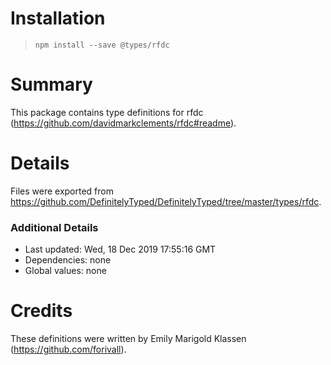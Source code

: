 # Installation
> `npm install --save @types/rfdc`

# Summary
This package contains type definitions for rfdc (https://github.com/davidmarkclements/rfdc#readme).

# Details
Files were exported from https://github.com/DefinitelyTyped/DefinitelyTyped/tree/master/types/rfdc.

### Additional Details
 * Last updated: Wed, 18 Dec 2019 17:55:16 GMT
 * Dependencies: none
 * Global values: none

# Credits
These definitions were written by Emily Marigold Klassen (https://github.com/forivall).
